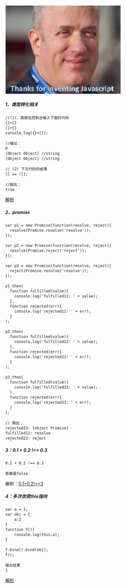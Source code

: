 ![img](https://github.com/demoyf/frontend_notes/raw/master/note_img/20190226230622.png)

##### 1、类型转化相关
```
//(1)、直接在控制台输入下面的代码
{}+[]
[]+{}
console.log({}+[]);

//输出：
0
[Object Object] //string
[Object Object] //string

// (2) 下方代码的结果
[] == ![];

//输出：
true
```

[解析](https://github.com/demoyf/frontend_notes/edit/master/%E5%89%8D%E7%AB%AF%E5%9F%BA%E7%A1%80%E7%9F%A5%E8%AF%86%E6%95%B4%E7%90%86/js%E5%86%85%E7%BD%AE%E7%B1%BB%E5%9E%8B%E5%9F%BA%E7%A1%80.md)

##### 2、promise
```
var p1 = new Promise(function(resolve, reject){
  resolve(Promise.resolve('resolve'));
});

var p2 = new Promise(function(resolve, reject){
  resolve(Promise.reject('reject'));
});

var p3 = new Promise(function(resolve, reject){
  reject(Promise.resolve('resolve'));
});

p1.then(
  function fulfilled(value){
    console.log('fulfilled11: ' + value);
  }, 
  function rejected(err){
    console.log('rejected11: ' + err);
  }
);

p2.then(
  function fulfilled(value){
    console.log('fulfilled22: ' + value);
  }, 
  function rejected(err){
    console.log('rejected22: ' + err);
  }
);

p3.then(
  function fulfilled(value){
    console.log('fulfilled33: ' + value);
  }, 
  function rejected(err){
    console.log('rejected33: ' + err);
  }
);

// 输出：
rejected33: [object Promise]
fulfilled11: resolve
rejected22: reject
```

##### 3：0.1 + 0.2 !== 0.3

```
0.1 + 0.2 !== 0.3

答案是false
```
解析：[0.1+0.2!==3](https://github.com/demoyf/frontend_notes/blob/master/%E9%97%AE%E9%A2%98%E7%AD%94%E6%A1%88/0.1%20%2B%200.2%20%EF%BC%81%3D%3D%200.3.md)

##### 4：多次改变this指向
```
var a = 1;
var obj = {
    a:2
}
function f(){
    console.log(this.a);    
}

f.bind().bind(obj);
f();

输出结果
1
```

[解析](https://github.com/demoyf/frontend_notes/blob/master/%E5%89%8D%E7%AB%AF%E5%9F%BA%E7%A1%80%E7%9F%A5%E8%AF%86%E6%95%B4%E7%90%86/This%E7%AC%94%E8%AE%B0.md)
